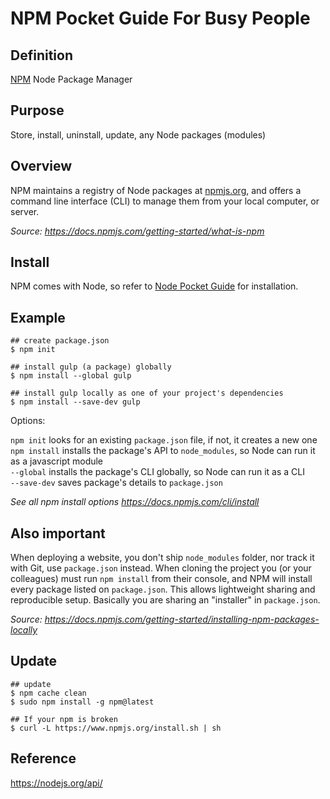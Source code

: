 # NPM Pocket Guide For Busy People

## Definition

[NPM](https://www.npmjs.com/) Node Package Manager

## Purpose

Store, install, uninstall, update, any Node packages (modules)

## Overview

NPM maintains a registry of Node packages at [npmjs.org](npmjs.org), and offers a command line interface (CLI) to manage them from your local computer, or server.

*Source: https://docs.npmjs.com/getting-started/what-is-npm*

## Install

NPM comes with Node, so refer to [Node Pocket Guide](https://github.com/heyallan/node-pocket) for installation.

## Example

```shell
## create package.json
$ npm init

## install gulp (a package) globally
$ npm install --global gulp

## install gulp locally as one of your project's dependencies
$ npm install --save-dev gulp
```

Options:

`npm init` looks for an existing `package.json` file, if not, it creates a new one<br/>
`npm install` installs the package's API to `node_modules`, so Node can run it as a javascript module<br/>
`--global` installs the package's CLI globally, so Node can run it as a CLI<br/>
`--save-dev` saves package's details to `package.json`<br/>

*See all npm install options https://docs.npmjs.com/cli/install*

## Also important

When deploying a website, you don't ship `node_modules` folder, nor track it with Git, use `package.json` instead. When cloning the project you (or your colleagues) must run `npm install` from their console, and NPM will install every package listed on `package.json`. This allows lightweight sharing and reproducible setup. Basically you are sharing an "installer" in `package.json`.

*Source: https://docs.npmjs.com/getting-started/installing-npm-packages-locally*

## Update

```shell
## update
$ npm cache clean
$ sudo npm install -g npm@latest

## If your npm is broken
$ curl -L https://www.npmjs.org/install.sh | sh
```

## Reference
https://nodejs.org/api/
